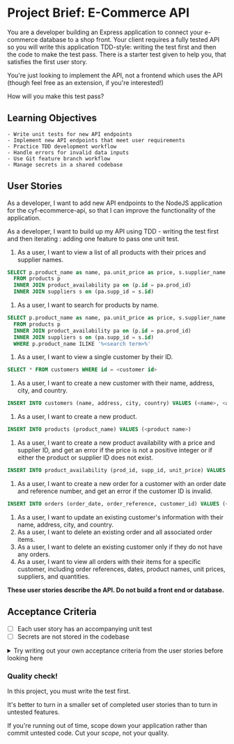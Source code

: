 # Project Brief: E-Commerce API

You are a developer building an Express application to connect your e-commerce database to a shop front. Your client requires a fully tested API so you will write this application TDD-style: writing the test first and then the code to make the test pass. There is a starter test given to help you, that satisfies the first user story.

You're just looking to implement the API, not a frontend which uses the API (though feel free as an extension, if you're interested!)

How will you make this test pass?

## Learning Objectives

```objectives
- Write unit tests for new API endpoints
- Implement new API endpoints that meet user requirements
- Practice TDD development workflow
- Handle errors for invalid data inputs
- Use Git feature branch workflow
- Manage secrets in a shared codebase
```

## User Stories

As a developer, I want to add new API endpoints to the NodeJS application for the cyf-ecommerce-api, so that I can improve the functionality of the application.

As a developer, I want to build up my API using TDD - writing the test first and then iterating : adding one feature to pass one unit test.

1. As a user, I want to view a list of all products with their prices and supplier names.

```sql
SELECT p.product_name as name, pa.unit_price as price, s.supplier_name as supplierName
  FROM products p
  INNER JOIN product_availability pa on (p.id = pa.prod_id)
  INNER JOIN suppliers s on (pa.supp_id = s.id)

```

1. As a user, I want to search for products by name.

```sql
SELECT p.product_name as name, pa.unit_price as price, s.supplier_name as supplierName
  FROM products p
  INNER JOIN product_availability pa on (p.id = pa.prod_id)
  INNER JOIN suppliers s on (pa.supp_id = s.id)
  WHERE p.product_name ILIKE '%<search term>%'
```

1. As a user, I want to view a single customer by their ID.

```sql
SELECT * FROM customers WHERE id = <customer id>
```

1. As a user, I want to create a new customer with their name, address, city, and country.

```sql
INSERT INTO customers (name, address, city, country) VALUES (<name>, <address>, <city>, <country>)
```

1. As a user, I want to create a new product.

```sql
INSERT INTO products (product_name) VALUES (<product name>)
```

1. As a user, I want to create a new product availability with a price and supplier ID, and get an error if the price is not a positive integer or if either the product or supplier ID does not exist.

```sql
INSERT INTO product_availability (prod_id, supp_id, unit_price) VALUES (<product id>, <supplier id>, <price>)
```

1. As a user, I want to create a new order for a customer with an order date and reference number, and get an error if the customer ID is invalid.

```sql
INSERT INTO orders (order_date, order_reference, customer_id) VALUES (<order date>, <order reference>, <customer id>)
```

1. As a user, I want to update an existing customer's information with their name, address, city, and country.
1. As a user, I want to delete an existing order and all associated order items.
1. As a user, I want to delete an existing customer only if they do not have any orders.
1. As a user, I want to view all orders with their items for a specific customer, including order references, dates, product names, unit prices, suppliers, and quantities.

**These user stories describe the API. Do not build a front end or database.**

## Acceptance Criteria

- [ ] Each user story has an accompanying unit test
- [ ] Secrets are not stored in the codebase

<details>
<summary>Try writing out your own acceptance criteria from the user stories before looking here</summary>

- [ ] Endpoint `/products` should return a list of all product names with their prices and supplier names.
- [ ] Endpoint `/products` should filter the list of products by name using a query parameter, even if the parameter is not used.
- [ ] Endpoint `/customers/:customerId` should load a single customer by their ID.
- [ ] Endpoint `/customers` should create a new customer with name, address, city, and country.
- [ ] Endpoint `/products` should create a new product.
- [ ] Endpoint `/availability` should create a new product availability with a price and supplier ID. An error should be returned if the price is not a positive integer or if either the product or supplier IDs don't exist in the database.
- [ ] Endpoint `/customers/:customerId/orders` should create a new order for a customer, including an order date and order reference. An error should be returned if the customer ID doesn't correspond to an existing customer.
- [ ] Endpoint `/customers/:customerId` should update an existing customer's information.
- [ ] Endpoint `/orders/:orderId` should delete an existing order and all associated order items.
- [ ] Endpoint `/customers/:customerId` should delete an existing customer only if the customer doesn't have any orders.
- [ ] Endpoint `/customers/:customerId/orders` should load all the orders along with the items in the orders of a specific customer. The information returned should include order references, order dates, product names, unit prices, suppliers, and quantities.
</details>

### Quality check!

In this project, you must write the test first.

It's better to turn in a smaller set of completed user stories than to turn in untested features.

If you're running out of time, scope down your application rather than commit untested code. Cut your _scope_, not your quality.

```

```

```

```
